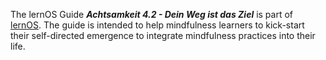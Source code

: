 The lernOS Guide ***Achtsamkeit 4.2 - Dein Weg ist das Ziel*** is part of [lernOS](https://lernos.org). The guide is intended to help mindfulness learners to kick-start their self-directed emergence to integrate mindfulness practices into their life.
